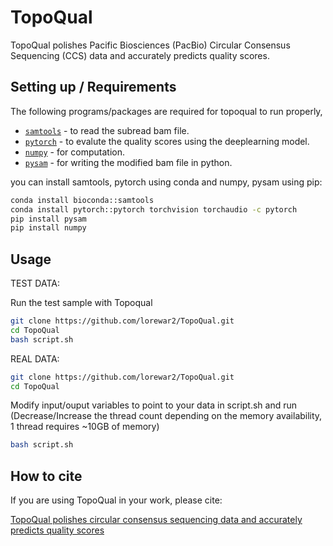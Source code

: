 # TopoQual

TopoQual polishes Pacific Biosciences (PacBio) Circular Consensus Sequencing (CCS) data and accurately predicts quality scores.

## Setting up / Requirements

The following programs/packages are required for topoqual to run properly,

*   [`samtools`](http://www.htslib.org/) - to read the subread bam file.
*   [`pytorch`](https://pytorch.org/) - to evalute the quality scores using the deeplearning model.
*   [`numpy`](https://numpy.org/) - for computation.
*   [`pysam`](https://github.com/PacificBiosciences/actc) - for writing the modified bam file in python.

you can install samtools, pytorch using conda and numpy, pysam using pip:

```bash
conda install bioconda::samtools
conda install pytorch::pytorch torchvision torchaudio -c pytorch
pip install pysam
pip install numpy
```

## Usage

TEST DATA:

Run the test sample with Topoqual

```bash
git clone https://github.com/lorewar2/TopoQual.git
cd TopoQual
bash script.sh
```

REAL DATA:

```bash
git clone https://github.com/lorewar2/TopoQual.git
cd TopoQual
```

Modify input/ouput variables to point to your data in script.sh and run
(Decrease/Increase the thread count depending on the memory availability, 1 thread requires ~10GB of memory)

```bash
bash script.sh
```

## How to cite

If you are using TopoQual in your work, please cite:

[TopoQual polishes circular consensus sequencing data and accurately predicts quality scores](https://link.com)